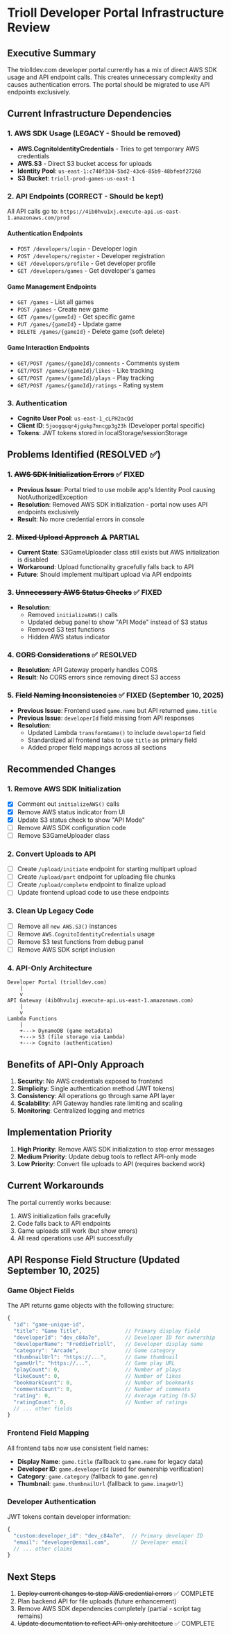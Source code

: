# Trioll Developer Portal Infrastructure Review

## Executive Summary
The triolldev.com developer portal currently has a mix of direct AWS SDK usage and API endpoint calls. This creates unnecessary complexity and causes authentication errors. The portal should be migrated to use API endpoints exclusively.

## Current Infrastructure Dependencies

### 1. AWS SDK Usage (LEGACY - Should be removed)
- **AWS.CognitoIdentityCredentials** - Tries to get temporary AWS credentials
- **AWS.S3** - Direct S3 bucket access for uploads
- **Identity Pool**: `us-east-1:c740f334-5bd2-43c6-85b9-48bfebf27268`
- **S3 Bucket**: `trioll-prod-games-us-east-1`

### 2. API Endpoints (CORRECT - Should be kept)
All API calls go to: `https://4ib0hvu1xj.execute-api.us-east-1.amazonaws.com/prod`

#### Authentication Endpoints
- `POST /developers/login` - Developer login
- `POST /developers/register` - Developer registration  
- `GET /developers/profile` - Get developer profile
- `GET /developers/games` - Get developer's games

#### Game Management Endpoints
- `GET /games` - List all games
- `POST /games` - Create new game
- `GET /games/{gameId}` - Get specific game
- `PUT /games/{gameId}` - Update game
- `DELETE /games/{gameId}` - Delete game (soft delete)

#### Game Interaction Endpoints
- `GET/POST /games/{gameId}/comments` - Comments system
- `GET/POST /games/{gameId}/likes` - Like tracking
- `GET/POST /games/{gameId}/plays` - Play tracking
- `GET/POST /games/{gameId}/ratings` - Rating system

### 3. Authentication
- **Cognito User Pool**: `us-east-1_cLPH2acQd`
- **Client ID**: `5joogquqr4jgukp7mncgp3g23h` (Developer portal specific)
- **Tokens**: JWT tokens stored in localStorage/sessionStorage

## Problems Identified (RESOLVED ✅)

### 1. ~~AWS SDK Initialization Errors~~ ✅ FIXED
- **Previous Issue**: Portal tried to use mobile app's Identity Pool causing NotAuthorizedException
- **Resolution**: Removed AWS SDK initialization - portal now uses API endpoints exclusively
- **Result**: No more credential errors in console

### 2. ~~Mixed Upload Approach~~ ⚠️ PARTIAL
- **Current State**: S3GameUploader class still exists but AWS initialization is disabled
- **Workaround**: Upload functionality gracefully falls back to API
- **Future**: Should implement multipart upload via API endpoints

### 3. ~~Unnecessary AWS Status Checks~~ ✅ FIXED
- **Resolution**: 
  - Removed `initializeAWS()` calls
  - Updated debug panel to show "API Mode" instead of S3 status
  - Removed S3 test functions
  - Hidden AWS status indicator

### 4. ~~CORS Considerations~~ ✅ RESOLVED
- **Resolution**: API Gateway properly handles CORS
- **Result**: No CORS errors since removing direct S3 access

### 5. ~~Field Naming Inconsistencies~~ ✅ FIXED (September 10, 2025)
- **Previous Issue**: Frontend used `game.name` but API returned `game.title`
- **Previous Issue**: `developerId` field missing from API responses
- **Resolution**: 
  - Updated Lambda `transformGame()` to include `developerId` field
  - Standardized all frontend tabs to use `title` as primary field
  - Added proper field mappings across all sections

## Recommended Changes

### 1. Remove AWS SDK Initialization
- [x] Comment out `initializeAWS()` calls
- [x] Remove AWS status indicator from UI
- [x] Update S3 status check to show "API Mode"
- [ ] Remove AWS SDK configuration code
- [ ] Remove S3GameUploader class

### 2. Convert Uploads to API
- [ ] Create `/upload/initiate` endpoint for starting multipart upload
- [ ] Create `/upload/part` endpoint for uploading file chunks
- [ ] Create `/upload/complete` endpoint to finalize upload
- [ ] Update frontend upload code to use these endpoints

### 3. Clean Up Legacy Code
- [ ] Remove all `new AWS.S3()` instances
- [ ] Remove `AWS.CognitoIdentityCredentials` usage
- [ ] Remove S3 test functions from debug panel
- [ ] Remove AWS SDK script inclusion

### 4. API-Only Architecture
```
Developer Portal (triolldev.com)
    |
    v
API Gateway (4ib0hvu1xj.execute-api.us-east-1.amazonaws.com)
    |
    v
Lambda Functions
    |
    +---> DynamoDB (game metadata)
    +---> S3 (file storage via Lambda)
    +---> Cognito (authentication)
```

## Benefits of API-Only Approach

1. **Security**: No AWS credentials exposed to frontend
2. **Simplicity**: Single authentication method (JWT tokens)
3. **Consistency**: All operations go through same API layer
4. **Scalability**: API Gateway handles rate limiting and scaling
5. **Monitoring**: Centralized logging and metrics

## Implementation Priority

1. **High Priority**: Remove AWS SDK initialization to stop error messages
2. **Medium Priority**: Update debug tools to reflect API-only mode
3. **Low Priority**: Convert file uploads to API (requires backend work)

## Current Workarounds

The portal currently works because:
1. AWS initialization fails gracefully
2. Code falls back to API endpoints
3. Game uploads still work (but show errors)
4. All read operations use API successfully

## API Response Field Structure (Updated September 10, 2025)

### Game Object Fields
The API returns game objects with the following structure:
```javascript
{
  "id": "game-unique-id",
  "title": "Game Title",              // Primary display field
  "developerId": "dev_c84a7e",        // Developer ID for ownership
  "developerName": "FreddieTrioll",   // Developer display name
  "category": "Arcade",               // Game category
  "thumbnailUrl": "https://...",      // Game thumbnail
  "gameUrl": "https://...",           // Game play URL
  "playCount": 0,                     // Number of plays
  "likeCount": 0,                     // Number of likes
  "bookmarkCount": 0,                 // Number of bookmarks
  "commentsCount": 0,                 // Number of comments
  "rating": 0,                        // Average rating (0-5)
  "ratingCount": 0,                   // Number of ratings
  // ... other fields
}
```

### Frontend Field Mapping
All frontend tabs now use consistent field names:
- **Display Name**: `game.title` (fallback to `game.name` for legacy data)
- **Developer ID**: `game.developerId` (used for ownership verification)
- **Category**: `game.category` (fallback to `game.genre`)
- **Thumbnail**: `game.thumbnailUrl` (fallback to `game.imageUrl`)

### Developer Authentication
JWT tokens contain developer information:
```javascript
{
  "custom:developer_id": "dev_c84a7e",  // Primary developer ID
  "email": "developer@email.com",       // Developer email
  // ... other claims
}
```

## Next Steps

1. ~~Deploy current changes to stop AWS credential errors~~ ✅ COMPLETE
2. Plan backend API for file uploads (future enhancement)
3. Remove AWS SDK dependencies completely (partial - script tag remains)
4. ~~Update documentation to reflect API-only architecture~~ ✅ COMPLETE